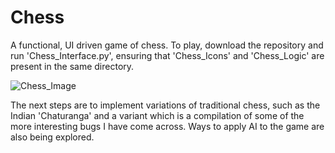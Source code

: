 # Chess

A functional, UI driven game of chess. To play, download the repository and run 'Chess_Interface.py', ensuring that 'Chess_Icons' and 'Chess_Logic' are present in the same directory.

![Chess_Image](https://user-images.githubusercontent.com/44241866/103489504-ded4e380-4e0c-11eb-906b-577b468643c8.png)

The next steps are to implement variations of traditional chess, such as the Indian 'Chaturanga' and a variant which is a compilation of some of the more interesting bugs I have come across. Ways to apply AI to the game are also being explored.
